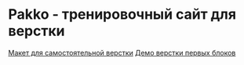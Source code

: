 # Pakko - тренировочный сайт для верстки

[Макет для самостоятельной верстки](https://www.figma.com/file/f4Lu6ypvtf8JKHU899vjsF/Pakko-Copy?node-id=2%3A2)
[Демо верстки первых блоков](https://annblok.github.io/Pakko/)
